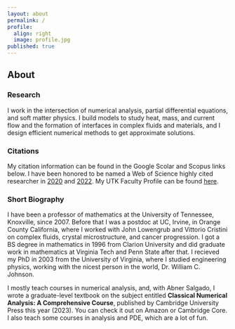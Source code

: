```yaml
---
layout: about
permalink: /
profile:
  align: right
  image: profile.jpg
published: true
---
```


## About

### Research
I work in the intersection of numerical analysis, partial differential equations, and soft matter physics. I build models to study heat, mass, and current flow and the formation of interfaces in complex fluids and materials, and I design efficient numerical methods to get approximate solutions. 

### Citations
My citation information can be found in the Google Scolar and Scopus links below. I have been honored to be named a Web of Science highly cited researcher in [2020](https://recognition.webofscience.com/awards/highly-cited/2020/) and [2022](https://recognition.webofscience.com/awards/highly-cited/2022/). My UTK Faculty Profile can be found [here](https://faculty.utk.edu/Steven.Wise).

### Short Biography
I have been a professor of mathematics at the University of Tennessee, Knoxville, since 2007. Before that I was a postdoc at UC, Irvine, in Orange County California, where I worked with John Lowengrub and Vittorio Cristini on complex fluids, crystal microstructure, and cancer progression. I got a BS degree in mathematics in 1996 from Clarion University and did graduate work in mathematics at Virginia Tech and Penn State after that. I recieved my PhD in 2003 from the University of Virginia, where I studied engineering physics, working with the nicest person in the world, Dr. William C. Johnson.

I mostly teach courses in numerical analysis, and, with Abner Salgado, I wrote a graduate-level textbook on the subject entitled **Classical Numerical Analysis: A Comprehensive Course**, published by Cambridge University Press this year (2023). You can check it out on Amazon or Cambridge Core. I also teach some courses in analysis and PDE, which are a lot of fun.
